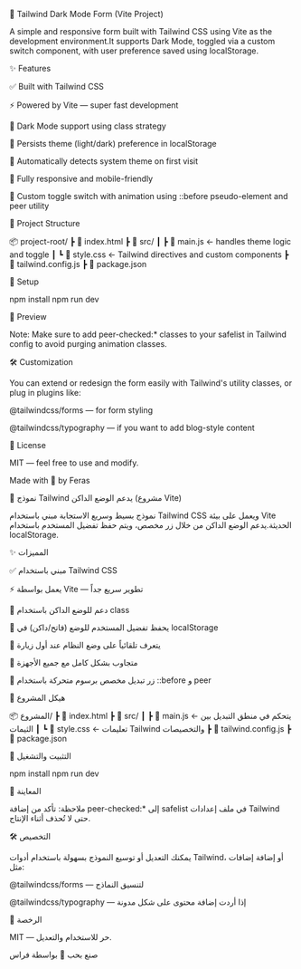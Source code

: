 🌙 Tailwind Dark Mode Form (Vite Project)

A simple and responsive form built with Tailwind CSS using Vite as the development environment.It supports Dark Mode, toggled via a custom switch component, with user preference saved using localStorage.

✨ Features

✅ Built with Tailwind CSS

⚡ Powered by Vite — super fast development

🌙 Dark Mode support using class strategy

💾 Persists theme (light/dark) preference in localStorage

🔄 Automatically detects system theme on first visit

📱 Fully responsive and mobile-friendly

🧪 Custom toggle switch with animation using ::before pseudo-element and peer utility

📂 Project Structure

📦 project-root/
 ┣ 📄 index.html
 ┣ 📁 src/
 ┃ ┣ 📄 main.js         ← handles theme logic and toggle
 ┃ ┗ 📄 style.css       ← Tailwind directives and custom components
 ┣ 📄 tailwind.config.js
 ┣ 📄 package.json

🚀 Setup

npm install
npm run dev

📸 Preview



Note: Make sure to add peer-checked:* classes to your safelist in Tailwind config to avoid purging animation classes.

🛠️ Customization

You can extend or redesign the form easily with Tailwind's utility classes, or plug in plugins like:

@tailwindcss/forms — for form styling

@tailwindcss/typography — if you want to add blog-style content

📜 License

MIT — feel free to use and modify.

Made with 💙 by Feras

🌙 نموذج Tailwind يدعم الوضع الداكن (مشروع Vite)

نموذج بسيط وسريع الاستجابة مبني باستخدام Tailwind CSS ويعمل على بيئة Vite الحديثة.يدعم الوضع الداكن من خلال زر مخصص، ويتم حفظ تفضيل المستخدم باستخدام localStorage.

✨ المميزات

✅ مبني باستخدام Tailwind CSS

⚡ يعمل بواسطة Vite — تطوير سريع جداً

🌙 دعم للوضع الداكن باستخدام class

💾 يحفظ تفضيل المستخدم للوضع (فاتح/داكن) في localStorage

🔄 يتعرف تلقائياً على وضع النظام عند أول زيارة

📱 متجاوب بشكل كامل مع جميع الأجهزة

🧪 زر تبديل مخصص برسوم متحركة باستخدام ::before و peer

📂 هيكل المشروع

📦 المشروع/
 ┣ 📄 index.html
 ┣ 📁 src/
 ┃ ┣ 📄 main.js         ← يتحكم في منطق التبديل بين الثيمات
 ┃ ┗ 📄 style.css       ← تعليمات Tailwind والتخصيصات
 ┣ 📄 tailwind.config.js
 ┣ 📄 package.json

🚀 التثبيت والتشغيل

npm install
npm run dev

📸 المعاينة



ملاحظة: تأكد من إضافة peer-checked:* إلى safelist في ملف إعدادات Tailwind حتى لا تُحذف أثناء الإنتاج.

🛠️ التخصيص

يمكنك التعديل أو توسيع النموذج بسهولة باستخدام أدوات Tailwind، أو إضافة إضافات مثل:

@tailwindcss/forms — لتنسيق النماذج

@tailwindcss/typography — إذا أردت إضافة محتوى على شكل مدونة

📜 الرخصة

MIT — حر للاستخدام والتعديل.

صنع بحب 💙 بواسطة فراس


